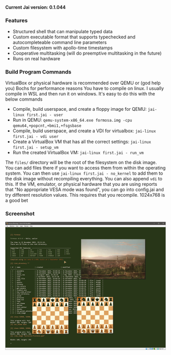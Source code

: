 
#### Current Jai version: 0.1.044

### Features
- Structured shell that can manipulate typed data
- Custom executable format that supports typechecked and autocompleteable command line parameters
- Custom filesystem with apollo-time timestamps
- Cooperative multitasking (will do preemptive multitasking in the future)
- Runs on real hardware

### Build Program Commands

VirtualBox or physical hardware is recommended over QEMU or (god help you) Bochs for performance reasons
You have to compile on linux. I usually compile in WSL and then run it on windows. It's easy to do this with the below commands
- Compile, build userspace, and create a floppy image for QEMU: `jai-linux first.jai - user`  
- Run in QEMU: `qemu-system-x86_64.exe formosa.img -cpu qemu64,+popcnt,+bmi1,+fsgsbase`
- Compile, build userspace, and create a VDI for virtualbox: `jai-linux first.jai - vdi user`  
- Create a VirtualBox VM that has all the correct settings: `jai-linux first.jai - setup_vm`
- Run the created VirtualBox VM: `jai-linux first.jai - run_vm`

The `files/` directory will be the root of the filesystem on the disk image. You can add files there if you want to access them from within the operating system. You can then use `jai-linux first.jai - no_kernel` to add them to the disk image without recompiling everything. You can also append `vdi` to this.
If the VM, emulator, or physical hardware that you are using reports that "No appropriate VESA mode was found", you can go into config.jai and try different resolution values. This requires that you recompile. 1024x768 is a good bet
### Screenshot
![](screenshot.png)

